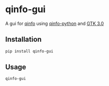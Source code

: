 # qinfo-gui

A gui for [qinfo](https://github.com/el-wumbus/qinfo) using [qinfo-python](https://github.com/el-wumbus/qinfo-python) and [GTK 3.0](https://docs.gtk.org/gtk3/)

## Installation

```bash
pip install qinfo-gui
```

## Usage

```bash
qinfo-gui
```
